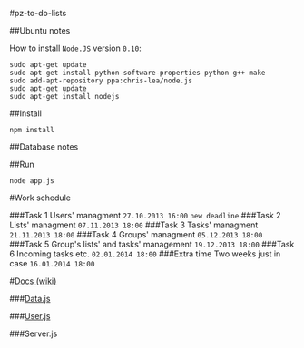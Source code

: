 #pz-to-do-lists

##Ubuntu notes

How to install `Node.JS` version `0.10`:

	sudo apt-get update
	sudo apt-get install python-software-properties python g++ make
	sudo add-apt-repository ppa:chris-lea/node.js
	sudo apt-get update
	sudo apt-get install nodejs

##Install

	npm install

##Database notes

##Run

	node app.js

#Work schedule

###Task 1 
Users' managment `27.10.2013 16:00` `new deadline`
###Task 2 
Lists' managment `07.11.2013 18:00` 
###Task 3 
Tasks' managment `21.11.2013 18:00` 
###Task 4 
Groups' managment `05.12.2013 18:00` 
###Task 5 
Group's lists' and tasks' management `19.12.2013 18:00` 
###Task 6 
Incoming tasks etc. `02.01.2014 18:00` 
###Extra time 
Two weeks just in case `16.01.2014 18:00`

#[Docs (wiki)](https://github.com/mmotel/pz-to-do-lists/wiki)

###[Data.js](https://github.com/mmotel/pz-to-do-lists/wiki/data-js)

###[User.js](https://github.com/mmotel/pz-to-do-lists/wiki/user-js)

###Server.js
